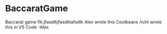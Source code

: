 # BaccaratGame
 Baccarat game
flk;jfasdlkjfasdklafsdlk
Alex wrote this
Coolbeans
/n/nI wrote this in VS Code -Alex